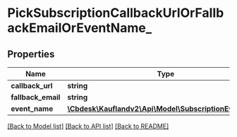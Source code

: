 # PickSubscriptionCallbackUrlOrFallbackEmailOrEventName_

## Properties
Name | Type | Description | Notes
------------ | ------------- | ------------- | -------------
**callback_url** | **string** |  | 
**fallback_email** | **string** |  | 
**event_name** | [**\Cbdesk\Kauflandv2\Api\Model\SubscriptionEventName**](SubscriptionEventName.md) |  | 

[[Back to Model list]](../../README.md#documentation-for-models) [[Back to API list]](../../README.md#documentation-for-api-endpoints) [[Back to README]](../../README.md)


